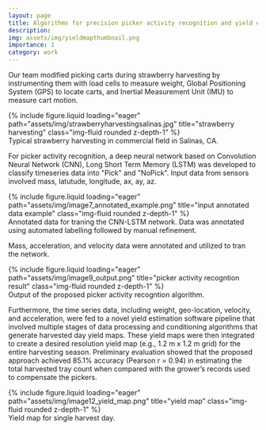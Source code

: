 ```yaml
---
layout: page
title: Algorithms for precision picker activity recognition and yield estimation
description:
img: assets/img/yieldmapthumbnail.png
importance: 1
category: work
---
```

Our team modified picking carts during strawberry harvesting by instrumenting them with load cells to measure weight, Global Positioning System (GPS) to locate carts, and Inertial Measurement Unit (IMU) to measure cart motion.

<div class="row">
    <div class="col-sm mt-3 mt-md-0">
        {% include figure.liquid loading="eager" path="assets/img/strawberryharvestingsalinas.jpg" title="strawberry harvesting" class="img-fluid rounded z-depth-1" %}
    </div>
</div>
<div class="caption">
    Typical strawberry harvesting in commercial field in Salinas, CA.
</div>

For picker activity recognition, a deep neural network based on Convolution Neural Network (CNN), Long Short Term Memory (LSTM) was developed to classify timeseries data into "Pick" and "NoPick". Input data from sensors involved mass, latutude, longitude, ax, ay, az.

<div class="row">
    <div class="col-sm mt-3 mt-md-0">
        {% include figure.liquid loading="eager" path="assets/img/image7_annotated_example.png" title="input annotated data example" class="img-fluid rounded z-depth-1" %}
    </div>
</div>
<div class="caption">
    Annotated data for traning the CNN-LSTM network. Data was annotated using automated labelling followed by manual refinement.
</div>

Mass, acceleration, and velocity data were annotated and utilized to tran the network.

<div class="row">
    <div class="col-sm mt-3 mt-md-0">
        {% include figure.liquid loading="eager" path="assets/img/image9_output.png" title="picker activity recogntion result" class="img-fluid rounded z-depth-1" %}
    </div>
</div>
<div class="caption">
    Output of the proposed picker activity recogntion algorithm.
</div>

Furthermore, the time series data, including weight, geo-location, velocity, and acceleration, were fed to a novel yield estimation software pipeline that involved multiple stages of data processing and conditioning algorithms that generate harvested day yield maps. These yield maps were then integrated to create a desired resolution yield map (e.g., 1.2 m x 1.2 m grid) for the entire harvesting season. Preliminary evaluation showed that the proposed approach achieved 85.1% accuracy (Pearson r = 0.94) in estimating the total harvested tray count when compared with the grower’s records used to compensate the pickers.

<div class="row">
    <div class="col-sm mt-3 mt-md-0">
        {% include figure.liquid loading="eager" path="assets/img/image12_yield_map.png" title="yield map" class="img-fluid rounded z-depth-1" %}
    </div>
</div>
<div class="caption">
    Yield map for single harvest day.
</div>
